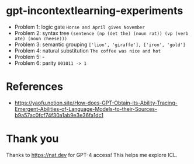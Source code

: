 # gpt-incontextlearning-experiments

* Problem 1: logic gate `Horse and April gives November`
* Problem 2: syntax tree `(sentence (np (det the) (noun rat)) (vp (verb ate) (noun cheese)))`
* Problem 3: semantic grouping `['lion', 'giraffe'], ['iron', 'gold']`
* Problem 4: natural substitution `The coffee was nice and hot`
* Problem 5: -
* Problem 6: parity `001011 -> 1`

# References

* https://yaofu.notion.site/How-does-GPT-Obtain-its-Ability-Tracing-Emergent-Abilities-of-Language-Models-to-their-Sources-b9a57ac0fcf74f30a1ab9e3e36fa1dc1

# Thank you

Thanks to https://nat.dev for GPT-4 access! This helps me explore ICL.
